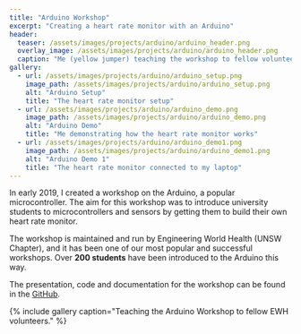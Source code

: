 ```yaml
---
title: "Arduino Workshop"
excerpt: "Creating a heart rate monitor with an Arduino"
header:
  teaser: /assets/images/projects/arduino/arduino_header.png
  overlay_image: /assets/images/projects/arduino/arduino_header.png
  caption: "Me (yellow jumper) teaching the workshop to fellow volunteers"
gallery:
  - url: /assets/images/projects/arduino/arduino_setup.png
    image_path: /assets/images/projects/arduino/arduino_setup.png
    alt: "Arduino Setup"
    title: "The heart rate monitor setup"
  - url: /assets/images/projects/arduino/arduino_demo.png
    image_path: /assets/images/projects/arduino/arduino_demo.png
    alt: "Arduino Demo"
    title: "Me demonstrating how the heart rate monitor works"
  - url: /assets/images/projects/arduino/arduino_demo1.png
    image_path: /assets/images/projects/arduino/arduino_demo1.png
    alt: "Arduino Demo 1"
    title: "The heart rate monitor connected to my laptop"
---
```


In early 2019, I created a workshop on the Arduino, a popular microcontroller.
The aim for this workshop was to introduce university students to microcontrollers and sensors by getting them to build their own heart rate monitor.

The workshop is maintained and run by Engineering World Health (UNSW Chapter), and it has been one of our most popular and successful workshops.
Over **200 students** have been introduced to the Arduino this way.

The presentation, code and documentation for the workshop can be found in the [GitHub](https://github.com/DanSpicyTaco/arduino_workshop).

{% include gallery caption="Teaching the Arduino Workshop to fellow EWH volunteers." %}
